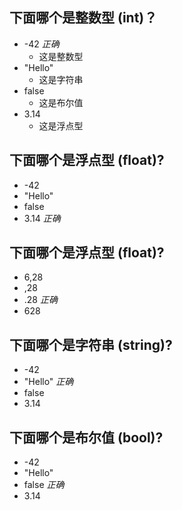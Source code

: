 ## 下面哪个是整数型 (int)？

* -42 *正确*
  * 这是整数型
* "Hello"
  * 这是字符串
* false
  * 这是布尔值
* 3.14
  * 这是浮点型

## 下面哪个是浮点型 (float)?

* -42
* "Hello"
* false
* 3.14 *正确*

## 下面哪个是浮点型 (float)?

* 6,28
* ,28
* .28 *正确*
* 628

## 下面哪个是字符串 (string)?

* -42
* "Hello" *正确*
* false
* 3.14

## 下面哪个是布尔值 (bool)?

* -42
* "Hello"
* false *正确*
* 3.14